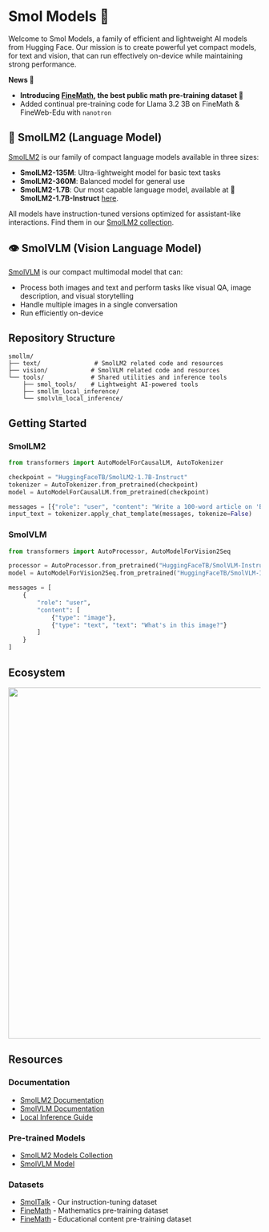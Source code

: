 # Smol Models 🤏

Welcome to Smol Models, a family of efficient and lightweight AI models from Hugging Face. Our mission is to create powerful yet compact models, for text and vision, that can run effectively on-device while maintaining strong performance.

**News 📰**
- **Introducing [FineMath](https://huggingface.co/datasets/HuggingFaceTB/finemath), the best public math pre-training dataset 🚀**
- Added continual pre-training code for Llama 3.2 3B on FineMath & FineWeb-Edu with `nanotron`

## 💬 SmolLM2 (Language Model)
[SmolLM2](https://huggingface.co/collections/HuggingFaceTB/smollm2-6723884218bcda64b34d7db9) is our family of compact language models available in three sizes:
- **SmolLM2-135M**: Ultra-lightweight model for basic text tasks
- **SmolLM2-360M**: Balanced model for general use
- **SmolLM2-1.7B**: Our most capable language model, available at **🤏 SmolLM2-1.7B-Instruct** [here](https://huggingface.co/HuggingFaceTB/SmolLM2-1.7B-Instruct).

All models have instruction-tuned versions optimized for assistant-like interactions. Find them in our [SmolLM2 collection](https://huggingface.co/collections/HuggingFaceTB/smollm2-6723884218bcda64b34d7db9).

## 👁️ SmolVLM (Vision Language Model)
[SmolVLM](https://huggingface.co/HuggingFaceTB/SmolVLM-Instruct) is our compact multimodal model that can:
- Process both images and text and perform tasks like visual QA, image description, and visual storytelling
- Handle multiple images in a single conversation
- Run efficiently on-device

## Repository Structure
```
smollm/
├── text/               # SmolLM2 related code and resources
├── vision/            # SmolVLM related code and resources
└── tools/             # Shared utilities and inference tools
    ├── smol_tools/    # Lightweight AI-powered tools
    ├── smollm_local_inference/
    └── smolvlm_local_inference/
```

## Getting Started

### SmolLM2
```python
from transformers import AutoModelForCausalLM, AutoTokenizer

checkpoint = "HuggingFaceTB/SmolLM2-1.7B-Instruct"
tokenizer = AutoTokenizer.from_pretrained(checkpoint)
model = AutoModelForCausalLM.from_pretrained(checkpoint)

messages = [{"role": "user", "content": "Write a 100-word article on 'Benefits of Open-Source in AI research"}]
input_text = tokenizer.apply_chat_template(messages, tokenize=False)
```

### SmolVLM
```python
from transformers import AutoProcessor, AutoModelForVision2Seq

processor = AutoProcessor.from_pretrained("HuggingFaceTB/SmolVLM-Instruct")
model = AutoModelForVision2Seq.from_pretrained("HuggingFaceTB/SmolVLM-Instruct")

messages = [
    {
        "role": "user",
        "content": [
            {"type": "image"},
            {"type": "text", "text": "What's in this image?"}
        ]
    }
]
```

## Ecosystem
<div align="center">
<img src="https://cdn-uploads.huggingface.co/production/uploads/61c141342aac764ce1654e43/RvHjdlRT5gGQt5mJuhXH9.png" width="700"/>
</div>

## Resources

### Documentation
- [SmolLM2 Documentation](text/README.md)
- [SmolVLM Documentation](vision/README.md)
- [Local Inference Guide](tools/README.md)

### Pre-trained Models
- [SmolLM2 Models Collection](https://huggingface.co/collections/HuggingFaceTB/smollm2-6723884218bcda64b34d7db9)
- [SmolVLM Model](https://huggingface.co/HuggingFaceTB/SmolVLM-Instruct)

### Datasets
- [SmolTalk](https://huggingface.co/datasets/HuggingFaceTB/smoltalk) - Our instruction-tuning dataset
- [FineMath](https://huggingface.co/datasets/HuggingFaceTB/finemath) - Mathematics pre-training dataset
- [FineMath](https://huggingface.co/datasets/HuggingFaceFW/fineweb-edu) - Educational content pre-training dataset
